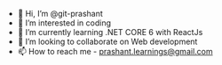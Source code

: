 - 👋 Hi, I’m @git-prashant
- 👀 I’m interested in coding
- 🌱 I’m currently learning .NET CORE 6 with ReactJs
- 💞️ I’m looking to collaborate on Web development
- 📫 How to reach me - prashant.learnings@gmail.com

<!---
git-prashant/git-prashant is a ✨ special ✨ repository because its `README.md` (this file) appears on your GitHub profile.
You can click the Preview link to take a look at your changes.
--->
